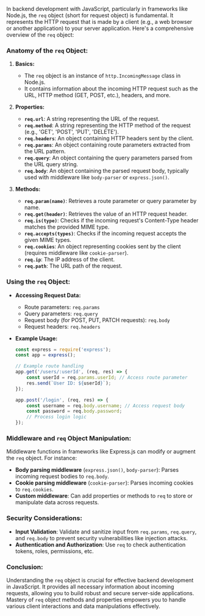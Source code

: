 In backend development with JavaScript, particularly in frameworks like Node.js, the `req` object (short for request object) is fundamental. It represents the HTTP request that is made by a client (e.g., a web browser or another application) to your server application. Here's a comprehensive overview of the `req` object:

### Anatomy of the `req` Object:

1. **Basics:**
   - The `req` object is an instance of `http.IncomingMessage` class in Node.js.
   - It contains information about the incoming HTTP request such as the URL, HTTP method (GET, POST, etc.), headers, and more.

2. **Properties:**
   - **`req.url`**: A string representing the URL of the request.
   - **`req.method`**: A string representing the HTTP method of the request (e.g., 'GET', 'POST', 'PUT', 'DELETE').
   - **`req.headers`**: An object containing HTTP headers sent by the client.
   - **`req.params`**: An object containing route parameters extracted from the URL pattern.
   - **`req.query`**: An object containing the query parameters parsed from the URL query string.
   - **`req.body`**: An object containing the parsed request body, typically used with middleware like `body-parser` or `express.json()`.

3. **Methods:**
   - **`req.param(name)`**: Retrieves a route parameter or query parameter by name.
   - **`req.get(header)`**: Retrieves the value of an HTTP request header.
   - **`req.is(type)`**: Checks if the incoming request's Content-Type header matches the provided MIME type.
   - **`req.accepts(types)`**: Checks if the incoming request accepts the given MIME types.
   - **`req.cookies`**: An object representing cookies sent by the client (requires middleware like `cookie-parser`).
   - **`req.ip`**: The IP address of the client.
   - **`req.path`**: The URL path of the request.

### Using the `req` Object:

- **Accessing Request Data:**
  - Route parameters: `req.params`
  - Query parameters: `req.query`
  - Request body (for POST, PUT, PATCH requests): `req.body`
  - Request headers: `req.headers`

- **Example Usage:**

  ```javascript
  const express = require('express');
  const app = express();

  // Example route handling
  app.get('/users/:userId', (req, res) => {
      const userId = req.params.userId; // Access route parameter
      res.send(`User ID: ${userId}`);
  });

  app.post('/login', (req, res) => {
      const username = req.body.username; // Access request body
      const password = req.body.password;
      // Process login logic
  });
  ```

### Middleware and `req` Object Manipulation:

Middleware functions in frameworks like Express.js can modify or augment the `req` object. For instance:

- **Body parsing middleware** (`express.json()`, `body-parser`): Parses incoming request bodies to `req.body`.
- **Cookie parsing middleware** (`cookie-parser`): Parses incoming cookies to `req.cookies`.
- **Custom middleware**: Can add properties or methods to `req` to store or manipulate data across requests.

### Security Considerations:

- **Input Validation**: Validate and sanitize input from `req.params`, `req.query`, and `req.body` to prevent security vulnerabilities like injection attacks.
- **Authentication and Authorization**: Use `req` to check authentication tokens, roles, permissions, etc.

### Conclusion:

Understanding the `req` object is crucial for effective backend development in JavaScript. It provides all necessary information about incoming requests, allowing you to build robust and secure server-side applications. Mastery of `req` object methods and properties empowers you to handle various client interactions and data manipulations effectively.